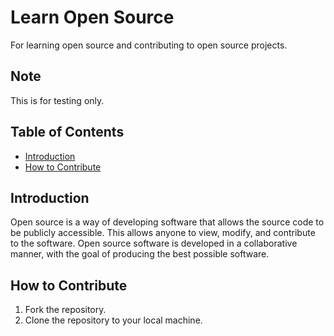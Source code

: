 # Learn Open Source

For learning open source and contributing to open source projects.

## Note

This is for testing only.

## Table of Contents

- [Introduction](#introduction)
- [How to Contribute](#how-to-contribute)

## Introduction

Open source is a way of developing software that allows the source code to be publicly accessible. This allows anyone to view, modify, and contribute to the software. Open source software is developed in a collaborative manner, with the goal of producing the best possible software.

## How to Contribute

1. Fork the repository.
1. Clone the repository to your local machine.
